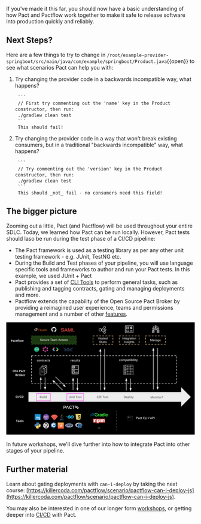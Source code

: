 If you've made it this far, you should now have a basic understanding of how Pact and Pactflow work together to make it safe to release software into production quickly and reliably.

## Next Steps?

Here are a few things to try to change in `/root/example-provider-springboot/src/main/java/com/example/springboot/Product.java`{{open}} to see what scenarios Pact can help you with:

1. Try changing the provider code in a backwards incompatible way, what happens?

        ```
        // First try commenting out the 'name' key in the Product constructor, then run:
        ./gradlew clean test
        ```
        This should fail!

1. Try changing the provider code in a way that won't break existing consumers, but in a traditional "backwards incompatible" way, what happens?

        ```
        // Try commenting out the 'version' key in the Product constructor, then run:
        ./gradlew clean test
        ```
        This should _not_ fail - no consumers need this field!


## The bigger picture

Zooming out a little, Pact (and Pactflow) will be used throughout your entire SDLC. Today, we learned how Pact can be run locally. However, Pact tests should laso be run during the test phase of a CI/CD pipeline:

* The Pact framework is used as a testing library as per any other unit testing framework - e.g. JUnit, TestNG etc.
* During the Build and Test phases of your pipeline, you will use language specific tools and frameworks to author and run your Pact tests. In this example, we used JUnit + Pact
* Pact provides a set of [CLI Tools](https://docs.pact.io/implementation_guides/cli) to perform general tasks, such as publishing and tagging contracts, gating and managing deployments and more.
* Pactflow extends the capability of the Open Source Pact Broker by providing a reimagined user experience, teams and permissions management and a number of other [features](https://pactflow.io/features).

![Ecosystem](./assets/ecosystem.png)

In future workshops, we'll dive further into how to integrate Pact into other stages of your pipeline.

## Further material

Learn about gating deployments with `can-i-deploy` by taking the next course: [https://killercoda.com/pactflow/scenario/pactflow-can-i-deploy-js](https://killercoda.com/pactflow/scenario/pactflow-can-i-deploy-js).

You may also be interested in one of our longer form [workshops](https://docs.pact.io/implementation_guides/workshops), or getting deeper into [CI/CD](https://docs.pactflow.io/docs/workshops/ci-cd/) with Pact.

